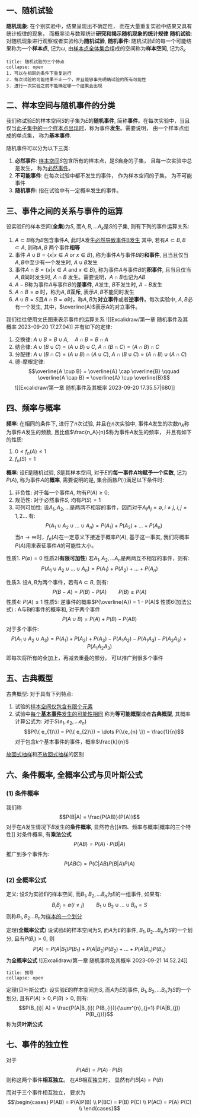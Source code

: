 ## 一、随机试验
**随机现象**: 在个别实验中，结果呈现出不确定性， 而在大量重复实验中结果又具有统计规律的现象， 而概率论与数理统计**研究和揭示随机现象的统计规律**
**随机试验**: 对随机现象进行观察或者实验称为**随机试验**, 
**随机事件**: 随机试验$E$的每一个可能结果称为一个**样本点**, 记为$\omega$, 由<u>样本点全体集合</u>组成的空间称为**样本空间**, 记为$S_{k}$ 

`````ad-note
title: 随机试验的三个特点
collapse: open
1. 可以在相同的条件下重复进行
2. 每次试验的可能结果不止一个，并且能够事先明确试验的所有可能性
3. 进行一次实验之前不能确定哪一个结果会出现
`````

## 二、样本空间与随机事件的分类
我们称试验$E$的样本空间$S$的子集为$E$的**随机事件**, 简称**事件**。在每次实验中，当且仅当<u>此子集中的一个样本点出现时</u>，称为事件**发生**。需要说明， 由一个样本点组成的单点集， 称为**基本事件**. 

随机事件可以分为以下三类: 
1. **必然事件**: <u>样本空间</u>$S$包含所有的样本点，是$S$自身的子集， 且每一次实验中总是发生， 称为<u>必然事件</u>。
2. **不可能事件**: 在每次试验中都不发生的事件， 作为样本空间的子集， 为不可能事件
3. **随机事件**: 指在试验中有一定概率发生的事件。

## 三、事件之间的关系与事件的运算
设实验$E$的样本空间(**全集**)为$S$, 而$A,B,\dots A_{k}$是$S$的子集, 则有下列的事件运算关系: 

1. $A \subset B$称为$B$包含事件$A$, 此时A发生<u>必然导致事件B发生</u>
其中, 若有$A\subset B , B \subset A$, 则称$A, B$ 两个事件**相等**
2. 事件 $A \cup B = \left\{ x| x\in A \text{ or } x\in B \right\}$, 称为事件$A$与事件$B$的**和事件**, 且当且仅当$A,B$中至少有一个发生时, $A\cup B$发生
3. 事件$A\cap B = \{ x| x\in A\text{ and } x \in B\}$, 称为事件$A$与事件$B$的**积事件**, 且当且仅当$A,B$同时发生时, $A\cap B$ 发生。需要说明，$A\cap B$也记为$AB$
4. $A - B$称为事件$A$与事件$B$的**差事件**, $A$发生, $B$不发生时, $A-B$发生
5. $A\cap B = \emptyset$ 时，称为$A, B$**互斥**, 表示$A,B$不能同时发生
6. $A \cup B = S$且$A\cap B = \emptyset$时，称$A,B$为**对立事件**或者**逆事件**。每次实验中, $A,B$必有一个发生, 其中，$\overline{A}$表示A的对立事件。

我们往往使用文氏图来表示事件的运算关系
![[Excalidraw/第一章 随机事件及其概率 2023-09-20 17.27.04]]
并有如下的定律: 
1. 交换律: $A\cup B = B\cup A, \quad A\cap B = B\cap A$
2. 结合律: $A \cup(B\cup C) = (A\cup B)\cup C$, $A\cap (B\cap C) = (A \cap B) \cap C$
3. 分配律: $A\cup(B \cap C) = (A \cup B) \cap (A \cup C)$, $A \cap (B \cup C) = (A \cap B)\cup (A\cap C)$
4. 德-摩根定律: 
$$\overline{A \cup B} = \overline{A} \cap \overline{B} \qquad \overline{A \cap B}  = \overline{A} \cup \overline{B}$$
![[Excalidraw/第一章 随机事件及其概率 2023-09-20 17.35.57|680]]
## 四、频率与概率
**频率**: 在相同的条件下, 进行了$n$次试验, 并且在$n$次实验中, 事件$A$发生的次数$n_A$称为事件$A$发生的频数, 且比值$\frac{n_A}{n}$称为事件$A$发生的频率， 并且有如下的性质: 
1. $0\leq f_n(A) \leq  1$
2. $f_n (S) = 1$

**概率**: 设$E$是随机试验, $S$是其样本空间, 对于$E$的**每一事件$A$均赋予一个实数**, 记为$P(A)$, 称为事件$A$的**概率**, 需要说明的是, 集合函数$P(\cdot )$满足以下条件时: 
1. 非负性: 对于每一个事件$A$, 均有$P(A)\geq 0$;
2. 规范性: 对于必然事件$S$, 均有$P(S) = 1$ 
3. 可列可加性: 设$A_1, A_2, \dots$是两两不相容的事件，因而对于$A_{i}A_{j} = \emptyset, i\neq  j$, $i,j = 1,2\dots$ 有: 
$$P(A_{1}\cup A_{2}\cup \dots  \cup A_{n}) = P(A_{1}) + P(A_{2}) + \dots  + P(A_{n})$$
当$n\rightarrow \infty$时，$f_{n}(A)$在一定意义下接近于概率$P(A)$, 基于这一事实, 我们将概率$P(A)$用来表征事件$A$的可能性大小。

性质1. $P(\emptyset) = 0$ 
性质2(**有限可加性**) 若$A_1, A_2, \dots A_n$是两两互不相容的事件，则有:
$$P(A_{1}\cup A_{2} \cup \dots \cup A_{n}) = P(A_{1}) + P(A_{2}) + \dots + P(A_{n})$$

性质3. 设$A, B$为两个事件，若有$A\subset B$, 则有:
$$P(B-A) = P(B) - P(A)\qquad  P(B)\geq  P(A)$$
性质4: $P(A) \leq 1$
性质5: 逆事件的概率$P(\overline{A}) = 1 - P(A)$ 
性质6(加法公式) : A与B的事件的概率和, 对于两个事件
$$P(A \cup B) =P(A) + P(B) - P(AB)$$
对于多个事件: 
$$P(A_{1} \cup A_{2} \cup A_{3}) = P(A_{1}) + P(A_{2}) + P(A_{3}) - P(A_{1}A_{2}) - P(A_{1}A_{3}) - P(A_{2}A_{3}) +P(A_{1}A_{2}A_{3})$$
即每次将所有的全加上，再减去重叠的部分， 可以推广到很多个事件

## 五、古典概型
古典概型: 对于具有下列特点:
1. 试验的<u>样本空间仅包含有限个元素</u>
2. 试验中<u>每个<b>基本事件</b>发生的可能性相同</u> 
称为**等可能概型**或者**古典概型**, 其概率计算公式为: 对于$S(e_1, e_2, \dots e_n)$
$$P(\{ e_{1}\}) = P(\{ e_{2}\}) = \dots P(\{e_{n} \}) = \frac{1}{n}$$
对于包含$k$个基本事件的事件，概率$\frac{k}{n}$

<u>放回式抽样</u>和<u>不放回式抽样</u>的区别

## 六、条件概率, 全概率公式与贝叶斯公式
### (1) 条件概率
我们称
$$P(B|A) = \frac{P(AB)}{P(A)}$$
对于在$A$发生情况下$B$发生的**条件概率**, 显然符合[[#四、频率与概率|概率的三个特性]]
对条件概率, 有**乘法公式**
$$P(AB) =  P(A) \cdot  P(B|A)$$
推广到多个事件为: 
$$P(ABC) = P(C|AB) P(B|A) P(A)$$
### (2) 全概率公式
定义: 设$S$为实验$E$的样本空间, 而$B_1, B_2, \dots B_n$为$E$的一组事件, 如果有: 
$$B_{i} B_{j} =  \emptyset(i\neq  j) \qquad  B_{1} \cup B_{2} \cup \dots \cup B_{n} = S$$
则称$B_1, B_2\dots B_n$为<u>样本的一个划分</u>

定理(**全概率公式**) 设试验$E$的样本空间为$S$, 而$A$为$E$的事件, $B_1, B_2\dots B_n$为$S$的一个划分, 且有$P(B_i) > 0$, 则
$$P(A) = P(A|B_{1})P(B_{1}) + P(A|B_{2})P(B_{2}) +\dots  + P(A|B_{n}) P(B_{n}) $$
为**全概率公式**
![[Excalidraw/第一章 随机事件及其概率 2023-09-21 14.52.24]]
`````ad-todo
title: 推导
collapse: open
`````
定理(贝叶斯公式): 设实验$E$的样本空间为$S$, 而$A$为$E$的事件, $B_1, B_2, \dots B_n$为$S$的一个划分, 且有$P(A)>0, P(B) >0$, 则有:
$$P(B_{i}| A) = \frac{P(A|B_{i}) P(B_{i})}{\sum^{n}_{j=1} P(A|B_{j}) P(B_{j})}$$
称为**贝叶斯公式**
## 七、事件的独立性
对于
$$P(AB)= P(A) \cdot  P(B)$$
则称这两个事件**相互独立**。
在$AB$相互独立时， 显然有$P(B|A) = P(B)$

而对于三个事件相互独立， 要求为
$$\begin{cases}
P(AB) =  P(A)P(B) \\
P(BC) = P(B) P(C) \\
P(AC) = P(A) P(C) \\
\end{cases}$$
